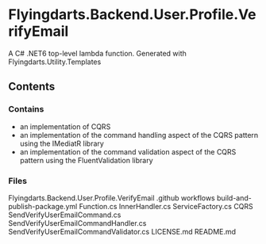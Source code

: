 # Flyingdarts.Backend.User.Profile.VerifyEmail
A C# .NET6 top-level lambda function.
Generated with Flyingdarts.Utility.Templates

## Contents

### Contains
- an implementation of CQRS
- an implementation of the command handling aspect of the CQRS pattern using the IMediatR library
- an implementation of the command validation aspect of the CQRS pattern using the FluentValidation library

### Files
Flyingdarts.Backend.User.Profile.VerifyEmail
    .github
        workflows
            build-and-publish-package.yml
    Function.cs
    InnerHandler.cs
    ServiceFactory.cs
    CQRS
        SendVerifyUserEmailCommand.cs
        SendVerifyUserEmailCommandHandler.cs
        SendVerifyUserEmailCommandValidator.cs
    LICENSE.md
    README.md